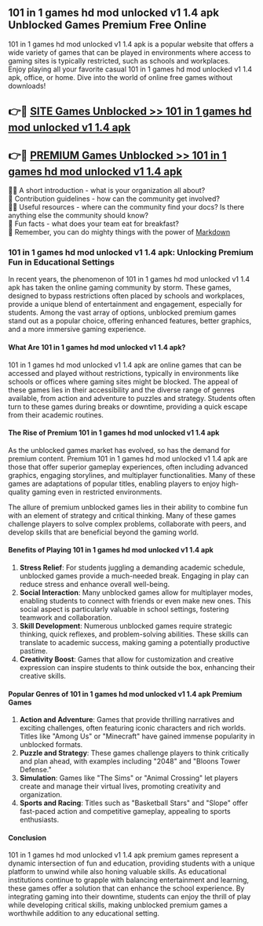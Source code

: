 ## 101 in 1 games hd mod unlocked v1 1.4 apk Unblocked Games Premium Free Online

101 in 1 games hd mod unlocked v1 1.4 apk is a popular website that offers a wide variety of games that can be played in environments where access to gaming sites is typically restricted, such as schools and workplaces.  
Enjoy playing all your favorite casual 101 in 1 games hd mod unlocked v1 1.4 apk, office, or home. Dive into the world of online free games without downloads!

## 👉🔴 [SITE Games Unblocked >> 101 in 1 games hd mod unlocked v1 1.4 apk](http://onlypremium.site?src=git_11_25&title=101_in_1_games_hd_mod_unlocked_v1_1.4_apk)

## 👉🔴 [PREMIUM Games Unblocked >> 101 in 1 games hd mod unlocked v1 1.4 apk](http://onlypremium.site?src=git_11_25&title=101_in_1_games_hd_mod_unlocked_v1_1.4_apk)

🙋‍♀️ A short introduction - what is your organization all about?  
🌈 Contribution guidelines - how can the community get involved?  
👩‍💻 Useful resources - where can the community find your docs? Is there anything else the community should know?  
🍿 Fun facts - what does your team eat for breakfast?  
🧙 Remember, you can do mighty things with the power of [Markdown](https://docs.github.com/github/writing-on-github/getting-started-with-writing-and-formatting-on-github/basic-writing-and-formatting-syntax)

### 101 in 1 games hd mod unlocked v1 1.4 apk: Unlocking Premium Fun in Educational Settings

In recent years, the phenomenon of 101 in 1 games hd mod unlocked v1 1.4 apk has taken the online gaming community by storm. These games, designed to bypass restrictions often placed by schools and workplaces, provide a unique blend of entertainment and engagement, especially for students. Among the vast array of options, unblocked premium games stand out as a popular choice, offering enhanced features, better graphics, and a more immersive gaming experience.

#### What Are 101 in 1 games hd mod unlocked v1 1.4 apk?

101 in 1 games hd mod unlocked v1 1.4 apk are online games that can be accessed and played without restrictions, typically in environments like schools or offices where gaming sites might be blocked. The appeal of these games lies in their accessibility and the diverse range of genres available, from action and adventure to puzzles and strategy. Students often turn to these games during breaks or downtime, providing a quick escape from their academic routines.

#### The Rise of Premium 101 in 1 games hd mod unlocked v1 1.4 apk

As the unblocked games market has evolved, so has the demand for premium content. Premium 101 in 1 games hd mod unlocked v1 1.4 apk are those that offer superior gameplay experiences, often including advanced graphics, engaging storylines, and multiplayer functionalities. Many of these games are adaptations of popular titles, enabling players to enjoy high-quality gaming even in restricted environments.

The allure of premium unblocked games lies in their ability to combine fun with an element of strategy and critical thinking. Many of these games challenge players to solve complex problems, collaborate with peers, and develop skills that are beneficial beyond the gaming world.

#### Benefits of Playing 101 in 1 games hd mod unlocked v1 1.4 apk

1.  **Stress Relief**: For students juggling a demanding academic schedule, unblocked games provide a much-needed break. Engaging in play can reduce stress and enhance overall well-being.
2.  **Social Interaction**: Many unblocked games allow for multiplayer modes, enabling students to connect with friends or even make new ones. This social aspect is particularly valuable in school settings, fostering teamwork and collaboration.
3.  **Skill Development**: Numerous unblocked games require strategic thinking, quick reflexes, and problem-solving abilities. These skills can translate to academic success, making gaming a potentially productive pastime.
4.  **Creativity Boost**: Games that allow for customization and creative expression can inspire students to think outside the box, enhancing their creative skills.

#### Popular Genres of 101 in 1 games hd mod unlocked v1 1.4 apk Premium Games

1.  **Action and Adventure**: Games that provide thrilling narratives and exciting challenges, often featuring iconic characters and rich worlds. Titles like "Among Us" or "Minecraft" have gained immense popularity in unblocked formats.
2.  **Puzzle and Strategy**: These games challenge players to think critically and plan ahead, with examples including "2048" and "Bloons Tower Defense."
3.  **Simulation**: Games like "The Sims" or "Animal Crossing" let players create and manage their virtual lives, promoting creativity and organization.
4.  **Sports and Racing**: Titles such as "Basketball Stars" and "Slope" offer fast-paced action and competitive gameplay, appealing to sports enthusiasts.

#### Conclusion

101 in 1 games hd mod unlocked v1 1.4 apk premium games represent a dynamic intersection of fun and education, providing students with a unique platform to unwind while also honing valuable skills. As educational institutions continue to grapple with balancing entertainment and learning, these games offer a solution that can enhance the school experience. By integrating gaming into their downtime, students can enjoy the thrill of play while developing critical skills, making unblocked premium games a worthwhile addition to any educational setting.
